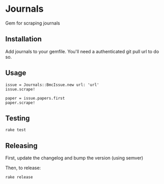 # Journals

Gem for scraping journals

## Installation

Add journals to your gemfile. You'll need a authenticated git pull url to do so.

## Usage

    issue = Journals::BmcIssue.new url: 'url'
    issue.scrape!

    paper = issue.papers.first
    paper.scrape!

## Testing

    rake test

## Releasing

First, update the changelog and bump the version (using semver)

Then, to release:

    rake release
